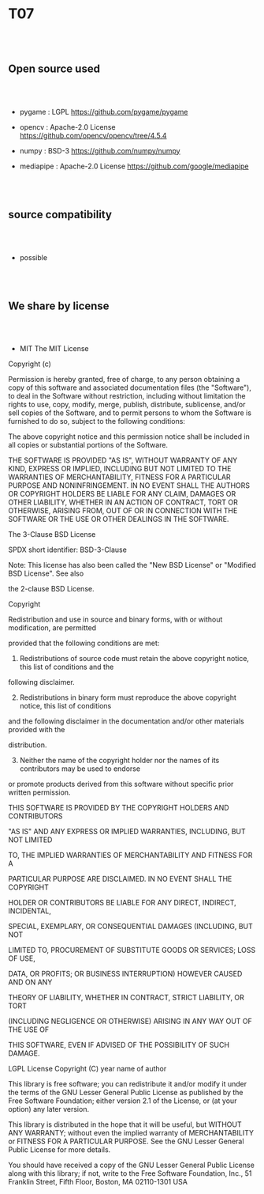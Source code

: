 # T07

<br><br>

## Open source used

<br><br>


- pygame : LGPL
https://github.com/pygame/pygame

- opencv : Apache-2.0 License
https://github.com/opencv/opencv/tree/4.5.4

- numpy : BSD-3
https://github.com/numpy/numpy

- mediapipe : Apache-2.0 License
https://github.com/google/mediapipe

<br><br>

## source compatibility

<br><br>

- possible

<br><br>

## We share by license

<br><br>

- MIT
The MIT License

Copyright (c) <year> <copyright holders>

Permission is hereby granted, free of charge, to any person obtaining a copy
of this software and associated documentation files (the "Software"), to deal
in the Software without restriction, including without limitation the rights
to use, copy, modify, merge, publish, distribute, sublicense, and/or sell
copies of the Software, and to permit persons to whom the Software is
furnished to do so, subject to the following conditions:

The above copyright notice and this permission notice shall be included in
all copies or substantial portions of the Software.

THE SOFTWARE IS PROVIDED "AS IS", WITHOUT WARRANTY OF ANY KIND, EXPRESS OR
IMPLIED, INCLUDING BUT NOT LIMITED TO THE WARRANTIES OF MERCHANTABILITY,
FITNESS FOR A PARTICULAR PURPOSE AND NONINFRINGEMENT. IN NO EVENT SHALL THE
AUTHORS OR COPYRIGHT HOLDERS BE LIABLE FOR ANY CLAIM, DAMAGES OR OTHER
LIABILITY, WHETHER IN AN ACTION OF CONTRACT, TORT OR OTHERWISE, ARISING FROM,
OUT OF OR IN CONNECTION WITH THE SOFTWARE OR THE USE OR OTHER DEALINGS IN
THE SOFTWARE.

The 3-Clause BSD License

SPDX short identifier: BSD-3-Clause



Note: This license has also been called the "New BSD License" or "Modified BSD License". See also

 the 2-clause BSD License.



Copyright <YEAR> <COPYRIGHT HOLDER>



Redistribution and use in source and binary forms, with or without modification, are permitted

 provided that the following conditions are met:



1. Redistributions of source code must retain the above copyright notice, this list of conditions and the

 following disclaimer.



2. Redistributions in binary form must reproduce the above copyright notice, this list of conditions

 and the following disclaimer in the documentation and/or other materials provided with the

 distribution.



3. Neither the name of the copyright holder nor the names of its contributors may be used to endorse

 or promote products derived from this software without specific prior written permission.



THIS SOFTWARE IS PROVIDED BY THE COPYRIGHT HOLDERS AND CONTRIBUTORS

 "AS IS" AND ANY EXPRESS OR IMPLIED WARRANTIES, INCLUDING, BUT NOT LIMITED

 TO, THE IMPLIED WARRANTIES OF MERCHANTABILITY AND FITNESS FOR A

 PARTICULAR PURPOSE ARE DISCLAIMED. IN NO EVENT SHALL THE COPYRIGHT

 HOLDER OR CONTRIBUTORS BE LIABLE FOR ANY DIRECT, INDIRECT, INCIDENTAL,

 SPECIAL, EXEMPLARY, OR CONSEQUENTIAL DAMAGES (INCLUDING, BUT NOT

 LIMITED TO, PROCUREMENT OF SUBSTITUTE GOODS OR SERVICES; LOSS OF USE,

 DATA, OR PROFITS; OR BUSINESS INTERRUPTION) HOWEVER CAUSED AND ON ANY

 THEORY OF LIABILITY, WHETHER IN CONTRACT, STRICT LIABILITY, OR TORT

 (INCLUDING NEGLIGENCE OR OTHERWISE) ARISING IN ANY WAY OUT OF THE USE OF

 THIS SOFTWARE, EVEN IF ADVISED OF THE POSSIBILITY OF SUCH DAMAGE.

LGPL License
Copyright (C) year name of author

This library is free software; you can redistribute it and/or
modify it under the terms of the GNU Lesser General Public
License as published by the Free Software Foundation; either
version 2.1 of the License, or (at your option) any later version.

This library is distributed in the hope that it will be useful,
but WITHOUT ANY WARRANTY; without even the implied warranty of
MERCHANTABILITY or FITNESS FOR A PARTICULAR PURPOSE. See the GNU
Lesser General Public License for more details.

You should have received a copy of the GNU Lesser General Public
License along with this library; if not, write to the Free Software
Foundation, Inc., 51 Franklin Street, Fifth Floor, Boston, MA 02110-1301 USA